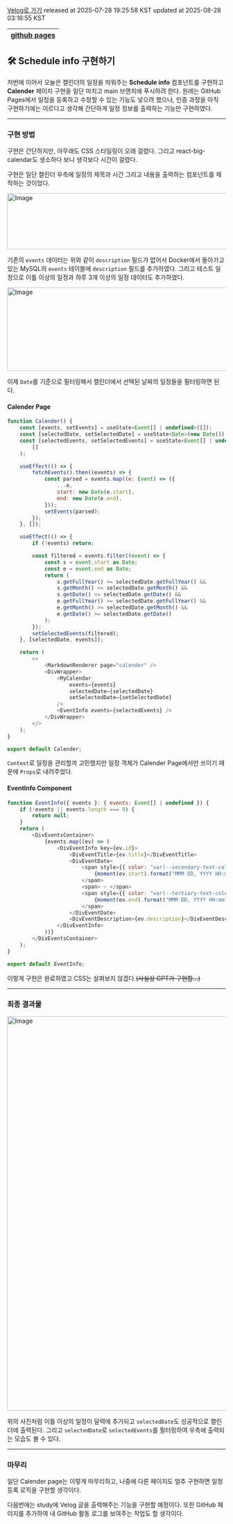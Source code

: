 [Velog로 가기](https://velog.io/@choi-hyk/GitHub-Page-Schedule-info-구현하기)
released at 2025-07-28 19:25:58 KST
updated at 2025-08-28 03:16:55 KST

|[github pages](https://velog.io/tags/github-pages)|
|----|

## 🛠️ Schedule info 구현하기

저번에 이어서 오늘은 캘린더의 일정을 띄워주는 **Schedule info** 컴포넌트를 구현하고 **Calender** 페이지 구현을 일단 마치고 main 브랜치에 푸시하려 한다. 원래는 GitHub Pages에서 일정을 등록하고 수정할 수 있는 기능도 넣으려 했으나, 인증 과정을 아직 구현하기에는 이르다고 생각해 간단하게 일정 정보를 출력하는 기능만 구현하였다.

---

### 구현 방법

구현은 간단하지만, 아무래도 CSS 스타일링이 오래 걸렸다. 그리고 react-big-calendar도 생소하다 보니 생각보다 시간이 걸렸다.

구현은 일단 캘린더 우측에 일정의 제목과 시간 그리고 내용을 출력하는 컴포넌트를 제작하는 것이었다.

<img width="770" height="129" alt="Image" src="https://github.com/user-attachments/assets/835fcce5-d46d-4cbe-8f17-5e86658e312b" />

기존의 `events` 데이터는 위와 같이 `description` 필드가 없어서 Docker에서 돌아가고 있는 MySQL의 `events` 테이블에 `description` 필드를 추가하였다. 그리고 테스트 일정으로 이틀 이상의 일정과 하루 3개 이상의 일정 데이터도 추가하였다.

<img width="1919" height="192" alt="Image" src="https://github.com/user-attachments/assets/b6dd820b-8689-4dfc-9ff5-64cef169622b" />

이제 `Date`를 기준으로 필터링해서 캘린더에서 선택된 날짜의 일정들을 필터링하면 된다.

#### Calender Page

```js
function Calender() {
    const [events, setEvents] = useState<Event[] | undefined>([]);
    const [selectedDate, setSelectedDate] = useState<Date>(new Date());
    const [selectedEvents, setSelectedEvents] = useState<Event[] | undefined>(
        []
    );

    useEffect(() => {
        fetchEvents().then((events) => {
            const parsed = events.map((e: Event) => ({
                ...e,
                start: new Date(e.start),
                end: new Date(e.end),
            }));
            setEvents(parsed);
        });
    }, []);

    useEffect(() => {
        if (!events) return;

        const filtered = events.filter((event) => {
            const s = event.start as Date;
            const e = event.end as Date;
            return (
                s.getFullYear() <= selectedDate.getFullYear() &&
                s.getMonth() <= selectedDate.getMonth() &&
                s.getDate() <= selectedDate.getDate() &&
                e.getFullYear() >= selectedDate.getFullYear() &&
                e.getMonth() >= selectedDate.getMonth() &&
                e.getDate() >= selectedDate.getDate()
            );
        });
        setSelectedEvents(filtered);
    }, [selectedDate, events]);

    return (
        <>
            <MarkdownRenderer page="calender" />
            <DivWrapper>
                <MyCalendar
                    events={events}
                    selectedDate={selectedDate}
                    setSelectedDate={setSelectedDate}
                />
                <EventInfo events={selectedEvents} />
            </DivWrapper>
        </>
    );
}

export default Calender;
```

`Context`로 일정을 관리할까 고민했지만 일정 객체가 Calender Page에서만 쓰이기 때문에 `Props`로 내려주었다.

#### EventInfo Component

```js
function EventInfo({ events }: { events: Event[] | undefined }) {
    if (!events || events.length === 0) {
        return null;
    }
    return (
        <DivEventsContainer>
            {events.map((ev) => (
                <DivEventInfo key={ev.id}>
                    <DivEventTitle>{ev.title}</DivEventTitle>
                    <DivEventDate>
                        <span style={{ color: "var(--secondary-text-color)" }}>
                            {moment(ev.start).format("MMM DD, YYYY HH:mm")}
                        </span>
                        <span> ~ </span>
                        <span style={{ color: "var(--tertiary-text-color)" }}>
                            {moment(ev.end).format("MMM DD, YYYY HH:mm")}
                        </span>
                    </DivEventDate>
                    <DivEventDescription>{ev.description}</DivEventDescription>
                </DivEventInfo>
            ))}
        </DivEventsContainer>
    );
}

export default EventInfo;
```

이렇게 구현은 완료하였고 CSS는 살펴보지 않겠다.~~(사실상 GPT가 구현함...)~~

---

### 최종 결과물

<img width="1912" height="908" alt="Image" src="https://github.com/user-attachments/assets/4ed70a75-7269-4c1b-8f27-8575accef774" />

위의 사진처럼 이틀 이상의 일정이 달력에 추가되고 `selectedDate`도 성공적으로 캘린더에 출력된다. 그리고 `selectedDate`로 `selectedEvents`를 필터링하여 우측에 출력되는 모습도 볼 수 있다.

---

### 마무리

일단 Calender page는 이렇게 마무리하고, 나중에 다른 페이지도 얼추 구현하면 일정 등록 로직을 구현할 생각이다.

다음번에는 study에 Velog 글을 출력해주는 기능을 구현할 예정이다. 또한 GitHub 페이지를 추가하여 내 GitHub 활동 로그를 보여주는 작업도 할 생각이다.
